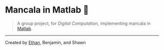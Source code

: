 # Mancala in Matlab 💎

> A group project, for *Digital Computation*, implementing mancala in [Matlab](https://matlab.mathworks.com/).

---

Created by [Ethan](http://ethandavidson.com/), Benjamin, and Shawn
